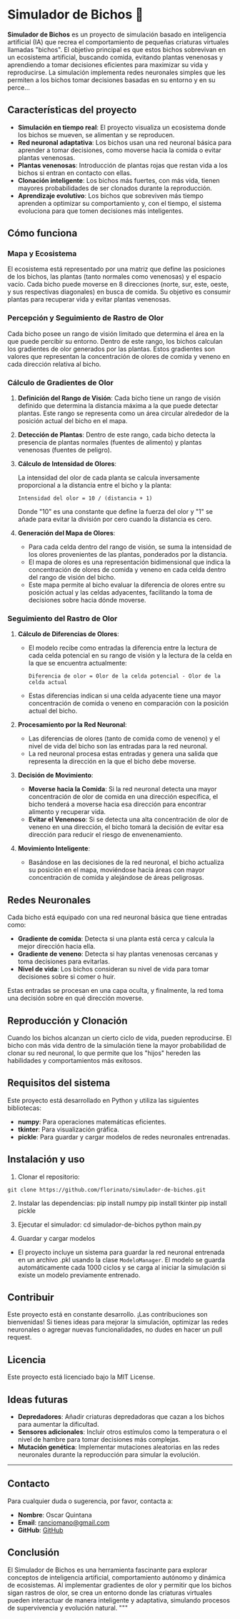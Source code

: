 # Simulador de Bichos 🐛

**Simulador de Bichos** es un proyecto de simulación basado en inteligencia artificial (IA) que recrea el comportamiento de pequeñas criaturas virtuales llamadas "bichos". El objetivo principal es que estos bichos sobrevivan en un ecosistema artificial, buscando comida, evitando plantas venenosas y aprendiendo a tomar decisiones eficientes para maximizar su vida y reproducirse. La simulación implementa redes neuronales simples que les permiten a los bichos tomar decisiones basadas en su entorno y en su perce...

## Características del proyecto
- **Simulación en tiempo real**: El proyecto visualiza un ecosistema donde los bichos se mueven, se alimentan y se reproducen.
- **Red neuronal adaptativa**: Los bichos usan una red neuronal básica para aprender a tomar decisiones, como moverse hacia la comida o evitar plantas venenosas.
- **Plantas venenosas**: Introducción de plantas rojas que restan vida a los bichos si entran en contacto con ellas.
- **Clonación inteligente**: Los bichos más fuertes, con más vida, tienen mayores probabilidades de ser clonados durante la reproducción.
- **Aprendizaje evolutivo**: Los bichos que sobreviven más tiempo aprenden a optimizar su comportamiento y, con el tiempo, el sistema evoluciona para que tomen decisiones más inteligentes.

## Cómo funciona
### Mapa y Ecosistema
El ecosistema está representado por una matriz que define las posiciones de los bichos, las plantas (tanto normales como venenosas) y el espacio vacío. Cada bicho puede moverse en 8 direcciones (norte, sur, este, oeste, y sus respectivas diagonales) en busca de comida. Su objetivo es consumir plantas para recuperar vida y evitar plantas venenosas.

### Percepción y Seguimiento de Rastro de Olor
Cada bicho posee un rango de visión limitado que determina el área en la que puede percibir su entorno. Dentro de este rango, los bichos calculan los gradientes de olor generados por las plantas. Estos gradientes son valores que representan la concentración de olores de comida y veneno en cada dirección relativa al bicho.

### Cálculo de Gradientes de Olor
1. **Definición del Rango de Visión**: Cada bicho tiene un rango de visión definido que determina la distancia máxima a la que puede detectar plantas. Este rango se representa como un área circular alrededor de la posición actual del bicho en el mapa.
2. **Detección de Plantas**: Dentro de este rango, cada bicho detecta la presencia de plantas normales (fuentes de alimento) y plantas venenosas (fuentes de peligro).
3. **Cálculo de Intensidad de Olores**:

   La intensidad del olor de cada planta se calcula inversamente proporcional a la distancia entre el bicho y la planta:

   `Intensidad del olor = 10 / (distancia + 1)`

   Donde "10" es una constante que define la fuerza del olor y "1" se añade para evitar la división por cero cuando la distancia es cero.

4. **Generación del Mapa de Olores**:
   - Para cada celda dentro del rango de visión, se suma la intensidad de los olores provenientes de las plantas, ponderados por la distancia.
   - El mapa de olores es una representación bidimensional que indica la concentración de olores de comida y veneno en cada celda dentro del rango de visión del bicho.
   - Este mapa permite al bicho evaluar la diferencia de olores entre su posición actual y las celdas adyacentes, facilitando la toma de decisiones sobre hacia dónde moverse.

### Seguimiento del Rastro de Olor
1. **Cálculo de Diferencias de Olores**:
   - El modelo recibe como entradas la diferencia entre la lectura de cada celda potencial en su rango de visión y la lectura de la celda en la que se encuentra actualmente:

     `Diferencia de olor = Olor de la celda potencial - Olor de la celda actual`

   - Estas diferencias indican si una celda adyacente tiene una mayor concentración de comida o veneno en comparación con la posición actual del bicho.

2. **Procesamiento por la Red Neuronal**:
   - Las diferencias de olores (tanto de comida como de veneno) y el nivel de vida del bicho son las entradas para la red neuronal.
   - La red neuronal procesa estas entradas y genera una salida que representa la dirección en la que el bicho debe moverse.

3. **Decisión de Movimiento**:
   - **Moverse hacia la Comida**: Si la red neuronal detecta una mayor concentración de olor de comida en una dirección específica, el bicho tenderá a moverse hacia esa dirección para encontrar alimento y recuperar vida.
   - **Evitar el Venenoso**: Si se detecta una alta concentración de olor de veneno en una dirección, el bicho tomará la decisión de evitar esa dirección para reducir el riesgo de envenenamiento.

4. **Movimiento Inteligente**:
   - Basándose en las decisiones de la red neuronal, el bicho actualiza su posición en el mapa, moviéndose hacia áreas con mayor concentración de comida y alejándose de áreas peligrosas.

## Redes Neuronales
Cada bicho está equipado con una red neuronal básica que tiene entradas como:

- **Gradiente de comida**: Detecta si una planta está cerca y calcula la mejor dirección hacia ella.
- **Gradiente de veneno**: Detecta si hay plantas venenosas cercanas y toma decisiones para evitarlas.
- **Nivel de vida**: Los bichos consideran su nivel de vida para tomar decisiones sobre si comer o huir.

Estas entradas se procesan en una capa oculta, y finalmente, la red toma una decisión sobre en qué dirección moverse.

## Reproducción y Clonación
Cuando los bichos alcanzan un cierto ciclo de vida, pueden reproducirse. El bicho con más vida dentro de la simulación tiene la mayor probabilidad de clonar su red neuronal, lo que permite que los "hijos" hereden las habilidades y comportamientos más exitosos.

## Requisitos del sistema
Este proyecto está desarrollado en Python y utiliza las siguientes bibliotecas:

- **numpy**: Para operaciones matemáticas eficientes.
- **tkinter**: Para visualización gráfica.
- **pickle**: Para guardar y cargar modelos de redes neuronales entrenadas.

## Instalación y uso
1. Clonar el repositorio:

`git clone https://github.com/florinato/simulador-de-bichos.git`

2. Instalar las dependencias:
      pip install numpy
      pip install tkinter
      pip install pickle

3. Ejecutar el simulador:
cd simulador-de-bichos
python main.py


4. Guardar y cargar modelos
- El proyecto incluye un sistema para guardar la red neuronal entrenada en un archivo .pkl usando la clase `ModeloManager`. El modelo se guarda automáticamente cada 1000 ciclos y se carga al iniciar la simulación si existe un modelo previamente entrenado.

## Contribuir
Este proyecto está en constante desarrollo. ¡Las contribuciones son bienvenidas! Si tienes ideas para mejorar la simulación, optimizar las redes neuronales o agregar nuevas funcionalidades, no dudes en hacer un pull request.

## Licencia
Este proyecto está licenciado bajo la MIT License.

## Ideas futuras
- **Depredadores**: Añadir criaturas depredadoras que cazan a los bichos para aumentar la dificultad.
- **Sensores adicionales**: Incluir otros estímulos como la temperatura o el nivel de hambre para tomar decisiones más complejas.
- **Mutación genética**: Implementar mutaciones aleatorias en las redes neuronales durante la reproducción para simular la evolución.

---

## Contacto
Para cualquier duda o sugerencia, por favor, contacta a:

- **Nombre**: Oscar Quintana
- **Email**: ranciomano@gmail.com
- **GitHub**: [GitHub](https://github.com/florinato)

## Conclusión
El Simulador de Bichos es una herramienta fascinante para explorar conceptos de inteligencia artificial, comportamiento autónomo y dinámica de ecosistemas. Al implementar gradientes de olor y permitir que los bichos sigan rastros de olor, se crea un entorno donde las criaturas virtuales pueden interactuar de manera inteligente y adaptativa, simulando procesos de supervivencia y evolución natural.
"""
